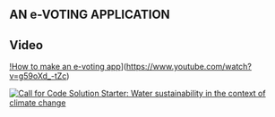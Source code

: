 ##  AN e-VOTING APPLICATION
## Video

[!How to make an e-voting app](https://img.youtube.com/vi/WzEj_m0hwF0/0.jpg)](https://www.youtube.com/watch?v=g59oXd_-tZc)

[![Call for Code Solution Starter: Water sustainability in the context of climate change ](https://img.youtube.com/vi/WzEj_m0hwF0/0.jpg)](https://www.youtube.com/watch?v=WzEj_m0hwF0)



